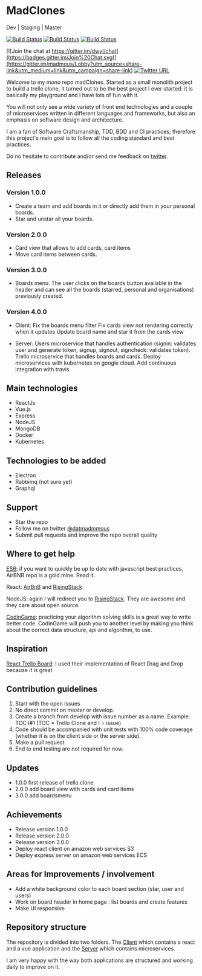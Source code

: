 # MadClones

Dev | Staging | Master

[![Build Status](https://travis-ci.org/Madmous/madClones.svg?branch=develop)](https://travis-ci.org/Madmous/madClones) 
[![Build Status](https://travis-ci.org/Madmous/madClones.svg?branch=staging)](https://travis-ci.org/Madmous/madClones) 
[![Build Status](https://travis-ci.org/Madmous/madClones.svg?branch=master)](https://travis-ci.org/Madmous/madClones) 

[![Join the chat at https://gitter.im/dwyl/chat](https://badges.gitter.im/Join%20Chat.svg)](https://gitter.im/madmous/Lobby?utm_source=share-link&utm_medium=link&utm_campaign=share-link) [![Twitter URL](https://img.shields.io/twitter/url/http/shields.io.svg?style=social)](https://twitter.com/datMadmous)

Welcome to my mono repo madClones. Started as a small monolith project to build a trello clone, it turned out to be the best project I ever started: it is basically my playground and I have lots of fun with it. 

You will not only see a wide variety of front end technologies and a couple of microservices written in different languages and frameworks, but also an emphasis on software design and architecture.

I am a fan of Software Craftsmanship, TDD, BDD and CI practices; therefore this project's main goal is to follow 
all the coding standard and best practices.

Do no hesitate to contribute and/or send me feedback on [twitter](https://twitter.com/datmadmous).

## Releases

### Version 1.0.0

* Create a team and add boards in it or directly add them in your personal boards. 
* Star and unstar all your boards. 

### Version 2.0.0 

* Card view that allows to add cards, card items
* Move card items between cards.

### Version 3.0.0

* Boards menu. The user clicks on the boards button available in the header and can see all the boards (starred, personal and organisations) previously created.

### Version 4.0.0

* Client: Fix the boards menu filter Fix cards view not rendering correctly when it updates Update board name and star it from the cards view

* Server: Users microservice that handles authentication (signin: validates user and generate token, signup, signout, signcheck: validates token). Trello microservice that handles boards and cards. Deploy microservices with kubernetes on google cloud. Add continuous integration with travis

## Main technologies

* ReactJs
* Vue.js
* Express
* NodeJS
* MongoDB
* Docker
* Kubernetes

## Technologies to be added

* Electron
* Rabbimq (not sure yet)
* Graphql

## Support

* Star the repo
* Follow me on twitter [@datmadmmous](https://twitter.com/datmadmous)
* Submit pull requests and improve the repo overall quality

## Where to get help

[ES6](https://github.com/airbnb/javascript): if you want to quickly be up to date with javascript best practices, 
AirBNB repo is a gold mine. Read it.

React: [AirBnB](https://github.com/airbnb/javascript/tree/master/react) and 
[RisingStack](https://blog.risingstack.com/react-js-best-practices-for-2016/)

NodeJS: again I will redirect you to [RisingStack](https://blog.risingstack.com/node-js-best-practices/).
They are awesome and they care about open source.

[CodinGame](https://www.codingame.com/home): practicing your algorithm solving skills is a great way to write better code. CodinGame will push you 
to another level by making you think about the correct data structure, api and algorithm, to use.

## Inspiration

[React Trello Board](https://github.com/web-pal/react-trello-board): I used their implementation of React Drag and Drop because it is great

## Contribution guidelines

1. Start with the open issues
1. No direct commit on master or develop.
2. Create a branch from develop with issue number as a name. Example: TOC I#1 (TOC = Trello Clone and I = issue)
4. Code should be accompanied with unit tests with 100% code coverage (whether it is on the client side or the server side).
5. Make a pull request.
6. End to end testing are not required for now.

## Updates

* 1.0.0 first release of trello clone
* 2.0.0 add board view with cards and card items
* 3.0.0 add boardsmenu

## Achievements

* Release version 1.0.0
* Release version 2.0.0
* Release version 3.0.0
* Deploy react client on amazon web services S3
* Deploy express server on amazon web services ECS

## Areas for Improvements / involvement

* Add a white background color to each board section (star, user and users)
* Work on board header in home page : list boards and create features
* Make UI responsive

## Repository structure

The repository is divided into two folders. The [Client](https://github.com/Madmous/Trello-Clone/blob/develop/client/) which contains a react and a vue application and the [Server](https://github.com/Madmous/Trello-Clone/blob/develop/server/) which contains microservices.

I am very happy with the way both applications are structured and working daily to improve on it.
